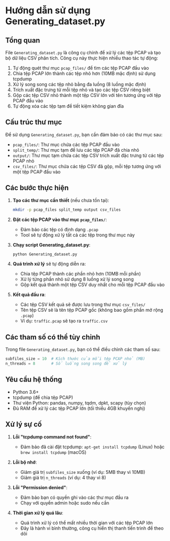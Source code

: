 # Hướng dẫn sử dụng Generating_dataset.py

## Tổng quan

File `Generating_dataset.py` là công cụ chính để xử lý các tệp PCAP và tạo bộ dữ liệu CSV phân tích. Công cụ này thực hiện nhiều thao tác tự động:

1. Tự động quét thư mục `pcap_files/` để tìm các tệp PCAP đầu vào
2. Chia tệp PCAP lớn thành các tệp nhỏ hơn (10MB mặc định) sử dụng tcpdump
3. Xử lý song song các tệp nhỏ bằng đa luồng (8 luồng mặc định)
4. Trích xuất đặc trưng từ mỗi tệp nhỏ và tạo các tệp CSV riêng biệt
5. Gộp các tệp CSV nhỏ thành một tệp CSV lớn với tên tương ứng với tệp PCAP đầu vào
6. Tự động xóa các tệp tạm để tiết kiệm không gian đĩa

## Cấu trúc thư mục

Để sử dụng `Generating_dataset.py`, bạn cần đảm bảo có các thư mục sau:

- `pcap_files/`: Thư mục chứa các tệp PCAP đầu vào
- `split_temp/`: Thư mục tạm để lưu các tệp PCAP đã chia nhỏ
- `output/`: Thư mục tạm chứa các tệp CSV trích xuất đặc trưng từ các tệp PCAP nhỏ
- `csv_files/`: Thư mục chứa các tệp CSV đã gộp, mỗi tệp tương ứng với một tệp PCAP đầu vào

## Các bước thực hiện

1. **Tạo các thư mục cần thiết** (nếu chưa tồn tại):

   ```bash
   mkdir -p pcap_files split_temp output csv_files
   ```

2. **Đặt các tệp PCAP vào thư mục `pcap_files/`**:
   - Đảm bảo các tệp có định dạng `.pcap`
   - Tool sẽ tự động xử lý tất cả các tệp trong thư mục này

3. **Chạy script Generating_dataset.py**:

   ```bash
   python Generating_dataset.py
   ```

4. **Quá trình xử lý** sẽ tự động diễn ra:
   - Chia tệp PCAP thành các phần nhỏ hơn (10MB mỗi phần)
   - Xử lý từng phần nhỏ sử dụng 8 luồng xử lý song song
   - Gộp kết quả thành một tệp CSV duy nhất cho mỗi tệp PCAP đầu vào

5. **Kết quả đầu ra**:
   - Các tệp CSV kết quả sẽ được lưu trong thư mục `csv_files/`
   - Tên tệp CSV sẽ là tên tệp PCAP gốc (không bao gồm phần mở rộng `.pcap`)
   - Ví dụ: `traffic.pcap` sẽ tạo ra `traffic.csv`

## Các tham số có thể tùy chỉnh

Trong file `Generating_dataset.py`, bạn có thể điều chỉnh các tham số sau:

```python
subfiles_size = 10  # Kích thước của mỗi tệp PCAP nhỏ (MB)
n_threads = 8       # Số luồng song song để xử lý
```

## Yêu cầu hệ thống

- Python 3.6+
- tcpdump (để chia tệp PCAP)
- Thư viện Python: pandas, numpy, tqdm, dpkt, scapy (tùy chọn)
- Đủ RAM để xử lý các tệp PCAP lớn (tối thiểu 4GB khuyến nghị)

## Xử lý sự cố

1. **Lỗi "tcpdump command not found"**:
   - Đảm bảo đã cài đặt tcpdump: `apt-get install tcpdump` (Linux) hoặc `brew install tcpdump` (macOS)

2. **Lỗi bộ nhớ**:
   - Giảm giá trị `subfiles_size` xuống (ví dụ: 5MB thay vì 10MB)
   - Giảm giá trị `n_threads` (ví dụ: 4 thay vì 8)

3. **Lỗi "Permission denied"**:
   - Đảm bảo bạn có quyền ghi vào các thư mục đầu ra
   - Chạy với quyền admin hoặc sudo nếu cần

4. **Thời gian xử lý quá lâu**:
   - Quá trình xử lý có thể mất nhiều thời gian với các tệp PCAP lớn
   - Đây là hành vi bình thường, công cụ hiển thị thanh tiến trình để theo dõi
